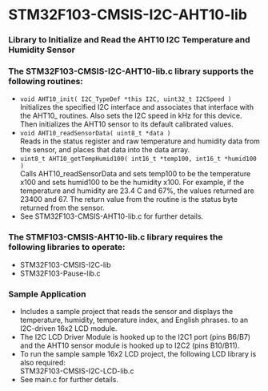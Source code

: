 # STM32F103-CMSIS-I2C-AHT10-lib
### Library to Initialize and Read the AHT10 I2C Temperature and Humidity Sensor
### The STM32F103-CMSIS-I2C-AHT10-lib.c library supports the following routines:
+ ```void AHT10_init( I2C_TypeDef *this I2C, uint32_t I2CSpeed )```<br>
  Initializes the specified I2C interface and associates that interface with the
  AHT10_ routines. Also sets the I2C speed in kHz for this device. Then initializes
  the AHT10 sensor to its default calibrated values.
+ ```void AHT10_readSensorData( uint8_t *data )```<br>
  Reads in the status register and raw temperature and humidity data from the sensor, and places that data into the data array.
+ ```uint8_t AHT10_getTempHumid100( int16_t *temp100, int16_t *humid100 )```<br>
  Calls AHT10_readSensorData and sets temp100 to be the temperature x100 and sets humid100 to be the humidity x100. For example, if the
  temperature and humidity are 23.4 C and 67%, the values returned are 23400 and 67. The return value from the routine is the status byte
  returned from the sensor.<br>
+ See STM32F103-CMSIS-AHT10-lib.c for further details.
### The STMF103-CMSIS-AHT10-lib.c library requires the following libraries to operate:
- STM32F103-CMSIS-I2C-lib
- STM32F103-Pause-lib.c
### Sample Application
- Includes a sample project that reads the sensor and displays the temperature, humidity, temperature index,
  and English phrases. to an I2C-driven 16x2 LCD module.
- The I2C LCD Driver Module is hooked up to the I2C1 port (pins B6/B7) and the AHT10 sensor module is
    hooked up to I2C2 (pins B10/B11).
- To run the sample sample 16x2 LCD project, the following LCD library is also required:<br>
  STM32F103-CMSIS-I2C-LCD-lib.c
- See main.c for further details.
